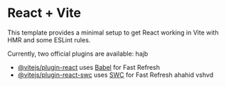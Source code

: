 # React + Vite

This template provides a minimal setup to get React working in Vite with HMR and some ESLint rules.

Currently, two official plugins are available:
hajb
- [@vitejs/plugin-react](https://github.com/vitejs/vite-plugin-react/blob/main/packages/plugin-react/README.md) uses [Babel](https://babeljs.io/) for Fast Refresh
- [@vitejs/plugin-react-swc](https://github.com/vitejs/vite-plugin-react-swc) uses [SWC](https://swc.rs/) for Fast Refresh
ahahid
vshvd
